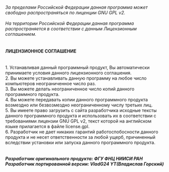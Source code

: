 <i>За пределами Российской Федерации данная программа может свободно распространяться по лиценции GNU GPL v2.</i><br>
<br>
<i>На территории Российской Федерации данная программа распространяется в соответствии с данным Лицензионным соглашением.</i><br>
<br>
#### ЛИЦЕНЗИОННОЕ СОГЛАШЕНИЕ
<br>
1. Устанавливая данный программный продукт, Вы автоматически принимаете условия данного лицензионного соглашения.<br>
2. Вы можете устанавливать данную программу на любое число компьютеров неограниченное число раз.<br>
3. Вы можете делать неограниченное число копий данного программного продукта.<br>
4. Вы можете передавать копии данного программного продукта возмездно или безвозмездно неограниченному числу третьих лиц.<br>
5. Вы имеете право загрузить с сайта разработчика исходные тексты данного программного продукта и использовать их в соответствии с требованиями лицензии GNU GPL v2, текст которой на английском языке прилагается в файле license.gpl.<br>
6. Разработчик не дает никаких гарантий работоспобосности данного продукта и не несет ответственности за любой ущерб, причиненный вследствии установки или запуска данного программного продукта.<br>
<br><br><i><b>Разработчик оригинального продукта: ФГУ ФНЦ НИИСИ РАН</b></i><br><i><b>Разработчик портированной версии: VladG24 YT(Владислав Горский)</b></i>
